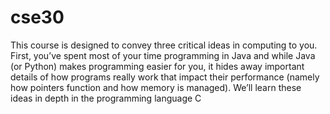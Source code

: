 # cse30

This course is designed to convey three critical ideas in computing to you. First, you’ve spent most of your time programming in Java and while Java (or Python) makes programming easier for you, it hides away important details of how programs really work that impact their performance (namely how pointers function and how memory is managed). We’ll learn these ideas in depth in the programming language C
